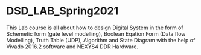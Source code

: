 # DSD_LAB_Spring2021
This Lab course is all about how to design Digital System in the form of Schemetic form (gate level modelling), Boolean Eqation Form (Data flow Modelling), Truth Table (UDP), Algorithm and State Diagram with the help of Vivado 2016.2 software and NEXYS4 DDR Hardware.
